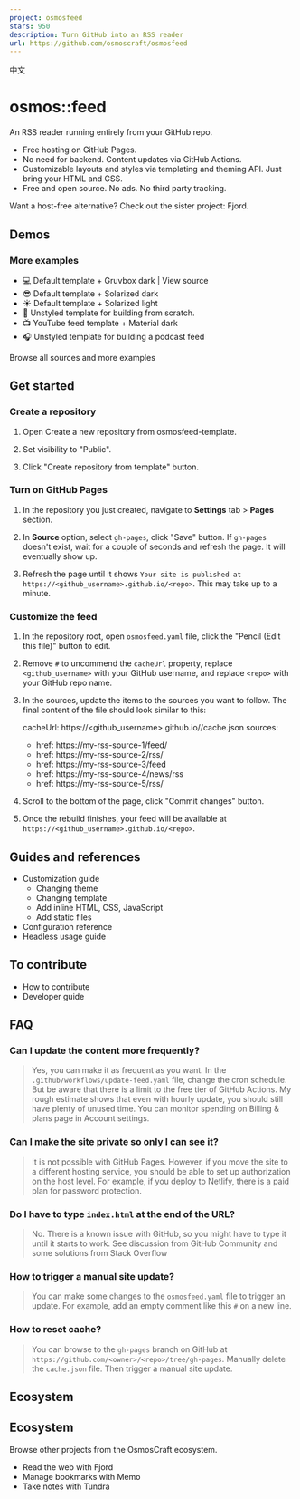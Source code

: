 ```yaml
---
project: osmosfeed
stars: 950
description: Turn GitHub into an RSS reader
url: https://github.com/osmoscraft/osmosfeed
---
```


中文

osmos::feed
===========

An RSS reader running entirely from your GitHub repo.

-   Free hosting on GitHub Pages.
-   No need for backend. Content updates via GitHub Actions.
-   Customizable layouts and styles via templating and theming API. Just bring your HTML and CSS.
-   Free and open source. No ads. No third party tracking.

Want a host-free alternative? Check out the sister project: Fjord.

Demos
-----

### More examples

-   💻 Default template + Gruvbox dark | View source
-   😎 Default template + Solarized dark
-   ☀ Default template + Solarized light
-   🔨 Unstyled template for building from scratch.
-   📺 YouTube feed template + Material dark
-   🎧 Unstyled template for building a podcast feed

Browse all sources and more examples

Get started
-----------

### Create a repository

1.  Open Create a new repository from osmosfeed-template.
2.  Set visibility to "Public".  
    
3.  Click "Create repository from template" button.

### Turn on GitHub Pages

1.  In the repository you just created, navigate to **Settings** tab > **Pages** section.
    
2.  In **Source** option, select `gh-pages`, click "Save" button. If `gh-pages` doesn't exist, wait for a couple of seconds and refresh the page. It will eventually show up.  
    
3.  Refresh the page until it shows `Your site is published at https://<github_username>.github.io/<repo>`. This may take up to a minute.  
    

### Customize the feed

1.  In the repository root, open `osmosfeed.yaml` file, click the "Pencil (Edit this file)" button to edit.
    
2.  Remove `#` to uncommend the `cacheUrl` property, replace `<github_username>` with your GitHub username, and replace `<repo>` with your GitHub repo name.
    
3.  In the sources, update the items to the sources you want to follow. The final content of the file should look similar to this:
    
    cacheUrl: https://<github\_username>.github.io/<repo>/cache.json
    sources:
      - href: https://my-rss-source-1/feed/
      - href: https://my-rss-source-2/rss/
      - href: https://my-rss-source-3/feed
      - href: https://my-rss-source-4/news/rss
      - href: https://my-rss-source-5/rss/
    
4.  Scroll to the bottom of the page, click "Commit changes" button.
    
5.  Once the rebuild finishes, your feed will be available at `https://<github_username>.github.io/<repo>`.
    

Guides and references
---------------------

-   Customization guide
    -   Changing theme
    -   Changing template
    -   Add inline HTML, CSS, JavaScript
    -   Add static files
-   Configuration reference
-   Headless usage guide

To contribute
-------------

-   How to contribute
-   Developer guide

FAQ
---

### Can I update the content more frequently?

> Yes, you can make it as frequent as you want. In the `.github/workflows/update-feed.yaml` file, change the cron schedule. But be aware that there is a limit to the free tier of GitHub Actions. My rough estimate shows that even with hourly update, you should still have plenty of unused time. You can monitor spending on Billing & plans page in Account settings.

### Can I make the site private so only I can see it?

> It is not possible with GitHub Pages. However, if you move the site to a different hosting service, you should be able to set up authorization on the host level. For example, if you deploy to Netlify, there is a paid plan for password protection.

### Do I have to type `index.html` at the end of the URL?

> No. There is a known issue with GitHub, so you might have to type it until it starts to work. See discussion from GitHub Community and some solutions from Stack Overflow

### How to trigger a manual site update?

> You can make some changes to the `osmosfeed.yaml` file to trigger an update. For example, add an empty comment like this `#` on a new line.

### How to reset cache?

> You can browse to the `gh-pages` branch on GitHub at `https://github.com/<owner>/<repo>/tree/gh-pages`. Manually delete the `cache.json` file. Then trigger a manual site update.

Ecosystem
---------

Ecosystem
---------

Browse other projects from the OsmosCraft ecosystem.

-   Read the web with Fjord
-   Manage bookmarks with Memo
-   Take notes with Tundra
